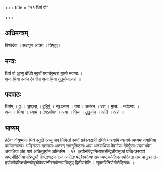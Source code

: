 +++
title = "११ धियं वो"

+++
## अधिमन्त्रम्
विश्वेदेवाः। सदापृण आत्रेयः। त्रिष्टुप्।

## मन्त्रः
धियं॑ वो अ॒प्सु द॑धिषे स्व॒र्षां ययात॑र॒न्दश॑ मा॒सो नव॑ग्वाः ।  
अ॒या धि॒या स्या॑म दे॒वगो॑पा अ॒या धि॒या तु॑तुर्या॒मात्यंहः॑ ॥

## पदपाठः
धिय॑म् । वः॒ । अ॒प्ऽसु । द॒धि॒षे॒ । स्वः॒ऽसाम् । यया॑ । अत॑रन् । दश॑ । मा॒सः । नव॑ऽग्वाः ।  
अ॒या । धि॒या । स्या॒म॒ । दे॒वऽगो॑पाः । अ॒या । धि॒या । तु॒तु॒र्या॒म॒ । अति॑ । अंहः॑ ॥

## भाष्यम्
हेदेवाः वोयुष्माकं धियं स्तुतिं अप्सु अप् निमित्तां स्वर्षां सर्वस्यदात्रीं दधिषे धारयामि व्यत्ययेनमध्यमः ययाधिया कर्मणानवग्वाः अङ्गिरसः दशमासः अतरन् समनुतिष्ठन्तः अया अनयाधिया देवगोपाः देवैर्गुप्ताः स्यामभवेम अयाधिया अंहः पापं अतितुतुर्याम अतितरेम ॥ ११ ॥हयोनविद्वानित्यष्टर्चन्द्वितीयंसूक्तं प्रतिक्षत्रस्यार्षं अष्टमीद्वितीयाचत्रिष्टुभौ शिष्टाःषट्जगत्यः आदितः षट्वैश्वदेव्यः सप्तम्यष्टम्योर्देवपत्नयोदेवता तथाचानुक्रान्तं-हयोष्टौप्रतिक्षत्रोन्त्योद्वृचोदेवपत्नीस्तवोन्त्यात्रिष्टुप् द्वितीयाचेति । सूक्तविनियोगोलैङ्गिकः ।